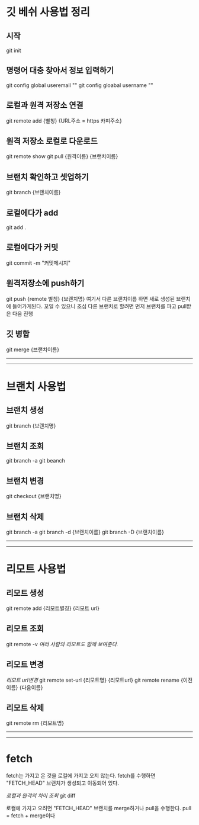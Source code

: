 # 깃 베쉬 사용법 정리

## 시작
git init

## 명령어 대충 찾아서 정보 입력하기
git config global useremail ""
git config gloabal username ""

## 로컬과 원격 저장소 연결
git remote add {별칭} {URL주소 = https 카피주소}

## 원격 저장소 로컬로 다운로드
git remote show
git pull {원격이름} {브랜치이름}

## 브랜치 확인하고 셋업하기
git branch {브랜치이름}

## 로컬에다가 add
git add .

## 로컬에다가 커밋
git commit -m "커밋메시지"

## 원격저장소에 push하기
git push {remote 별칭} {브랜치명}
여기서 다른 브랜치이름 하면 새로 생성된 브랜치에 들어가게된다.
꼬일 수 있으니 조심 다른 브랜치로 할려면 먼저 브랜치를 파고 pull받은 다음 진행

## 깃 병합
git merge {브랜치이름}

<hr>
<hr>

# **브랜치 사용법**

## 브랜치 생성
git branch {브랜치명}

## 브랜치 조회
git branch -a
git beanch

## 브랜치 변경
git checkout {브랜치명}


## 브랜치 삭제
git branch -a
git branch -d {브랜치이름} 
git branch -D {브랜치이름} 

<hr>
<hr>

# **리모트 사용법**

## 리모트 생성
git remote add {리모트별칭} {리모트 url}

## 리모트 조회
git remote -v
*여러 사람의 리모트도 함께 보여준다.*

## 리모트 변경
*리모트 url변경*
git remote set-url {리모트명} {리모트url}
git remote rename {이전이름} {다음이름}

## 리모트 삭제
git remote rm {리모트명}

<hr>
<hr>

# **fetch**
fetch는 가지고 온 것을 로컬에 가지고 오지 않는다.
fetch를 수행하면 "FETCH_HEAD" 브랜치가 생성되고 이동되어 있다.

*로컬과 원격의 차이 조회*
git diff

로컬에 가지고 오려면 "FETCH_HEAD" 브랜치를 merge하거나 pull을 수행한다.
pull = fetch + merge이다




